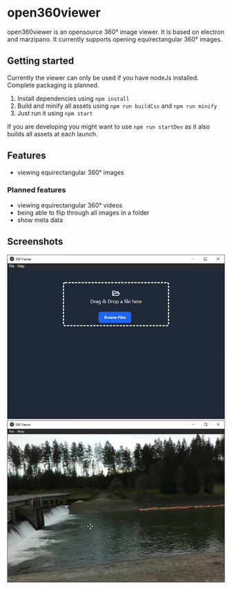 # open360viewer
open360viewer is an opensource 360° image viewer. It is based on electron and marzipano. It currently supports opening equirectangular 360° images.

## Getting started
Currently the viewer can only be used if you have nodeJs installed. Complete packaging is planned.
1. Install dependencies using `npm install`
2. Build and minify all assets using `npm run buildCss` and `npm run minify`
3. Just run it using `npm start`

If you are developing you might want to use `npm run startDev` as it also builds all assets at each launch.
## Features
- viewing equirectangular 360° images
### Planned features
- viewing equirectangular 360° videos
- being able to flip through all images in a folder
- show meta data
## Screenshots

![App when no game is loaded](https://github.com/TheGreyDiamond/open360viewer/blob/central/screenshots/noImageLoaded.png?raw=true)
![App when no game is loaded](https://github.com/TheGreyDiamond/open360viewer/blob/central/screenshots/imageLoaded.png?raw=true)
